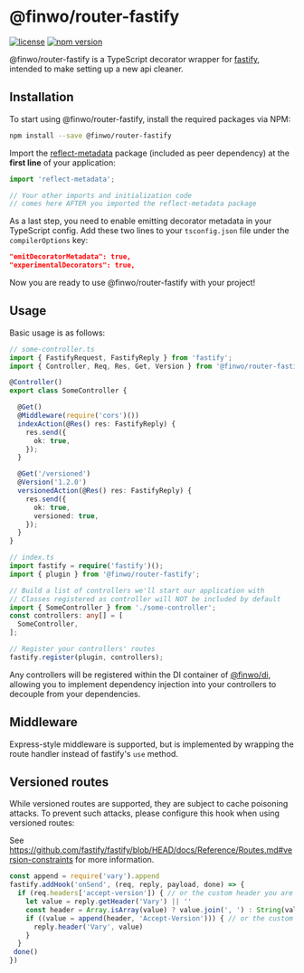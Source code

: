 @finwo/router-fastify
=====================

[![license][license:img]][license:url]
[![npm version][npm:@finwo/router-fastify:img]][npm:@finwo/router-fastify:url]

@finwo/router-fastify is a TypeScript decorator wrapper for
[fastify][npm:fastify:url], intended to make setting up a new
api cleaner.

## Installation

To start using @finwo/router-fastify, install the required packages via NPM:

```sh
npm install --save @finwo/router-fastify
```

Import the [reflect-metadata][npm:reflect-metadata:url]
package (included as peer dependency) at the **first line** of your application:

```ts
import 'reflect-metadata';

// Your other imports and initialization code
// comes here AFTER you imported the reflect-metadata package
```

As a last step, you need to enable emitting decorator metadata in your
TypeScript config. Add these two lines to your `tsconfig.json` file under the
`compilerOptions` key:

```json
"emitDecoratorMetadata": true,
"experimentalDecorators": true,
```

Now you are ready to use @finwo/router-fastify with your project!

## Usage

Basic usage is as follows:

```ts
// some-controller.ts
import { FastifyRequest, FastifyReply } from 'fastify';
import { Controller, Req, Res, Get, Version } from '@finwo/router-fastify';

@Controller()
export class SomeController {

  @Get()
  @Middleware(require('cors')())
  indexAction(@Res() res: FastifyReply) {
    res.send({
      ok: true,
    });
  }

  @Get('/versioned')
  @Version('1.2.0')
  versionedAction(@Res() res: FastifyReply) {
    res.send({
      ok: true,
      versioned: true,
    });
  }
}

// index.ts
import fastify = require('fastify')();
import { plugin } from '@finwo/router-fastify';

// Build a list of controllers we'll start our application with
// Classes registered as controller will NOT be included by default
import { SomeController } from './some-controller';
const controllers: any[] = [
  SomeController,
];

// Register your controllers' routes
fastify.register(plugin, controllers);
```

Any controllers will be registered within the DI container of
[@finwo/di][npm:@finwo/di:url], allowing you to implement dependency injection
into your controllers to decouple from your dependencies.

## Middleware

Express-style middleware is supported, but is implemented by wrapping the route
handler instead of fastify's `use` method.

## Versioned routes

While versioned routes are supported, they are subject to cache poisoning
attacks. To prevent such attacks, please configure this hook when using
versioned routes:

See
https://github.com/fastify/fastify/blob/HEAD/docs/Reference/Routes.md#version-constraints
for more information.

```ts
const append = require('vary').append
fastify.addHook('onSend', (req, reply, payload, done) => {
  if (req.headers['accept-version']) { // or the custom header you are using
    let value = reply.getHeader('Vary') || ''
    const header = Array.isArray(value) ? value.join(', ') : String(value)
    if ((value = append(header, 'Accept-Version'))) { // or the custom header you are using
      reply.header('Vary', value)
    }
  }
 done()
})
```

[license:img]: https://img.shields.io/github/license/finwo/router
[license:url]: https://github.com/finwo/router/blob/main/LICENSE
[npm:@finwo/di:url]: https://npmjs.com/package/@finwo/di
[npm:@finwo/router-fastify:url]: https://npmjs.com/package/@finwo/router-fastify
[npm:@finwo/router-fastify:img]: https://img.shields.io/npm/v/@finwo/router-fastify
[npm:fastify:url]: https://npmjs.com/package/fastify
[npm:reflect-metadata:url]: https://npmjs.com/package/reflect-metadata
